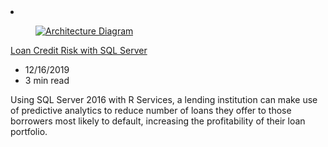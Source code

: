 <!-- Thie file is automatically generated by build/architectures/build_index.py.  Any updates will be lost. -->
<li class="grid-item item-column" data-categories="Databases AI + Machine Learning ">
<article class="card">
    <div class="card-header has-margin-bottom-none" aria-hidden="true">
        <figure class="image diagram has-height-175 has-overflow-hidden level">
            <a href="/azure/architecture/solution-ideas/articles/loan-credit-risk-with-sql-server"><img src="/azure/architecture/browse/thumbs/loan-credit-risk-with-sql-server.png" class="diagram" alt="Architecture Diagram" data-linktype="relative-path"></a>
        </figure>
    </div>
    <div class="card-content">
        <a class="card-content-title has-margin-top-none" href="/azure/architecture/solution-ideas/articles/loan-credit-risk-with-sql-server">
            <p>Loan Credit Risk with SQL Server</p>
        </a>
        <ul class="card-content-metadata">
            <li>12/16/2019</li>
            <li>3 min read</li>
        </ul>
        <p class="card-content-description">Using SQL Server 2016 with R Services, a lending institution can make use of predictive analytics to reduce number of loans they offer to those borrowers most likely to default, increasing the profitability of their loan portfolio.</p>
        <div class="bottom-to-top-fade is-hidden-mobile"></div>
    </div>
</article>
</li>
